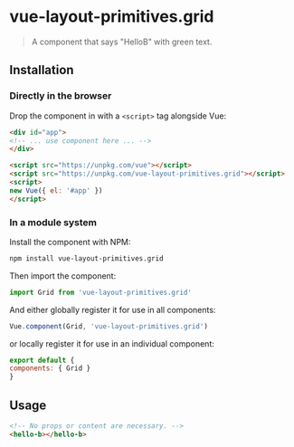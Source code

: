 # vue-layout-primitives.grid

> A component that says "HelloB" with green text.

## Installation

### Directly in the browser

Drop the component in with a `<script>` tag alongside Vue:

```html
<div id="app">
<!-- ... use component here ... -->
</div>

<script src="https://unpkg.com/vue"></script>
<script src="https://unpkg.com/vue-layout-primitives.grid"></script>
<script>
new Vue({ el: '#app' })
</script>
```

### In a module system

Install the component with NPM:

```bash
npm install vue-layout-primitives.grid
```

Then import the component:

```js
import Grid from 'vue-layout-primitives.grid'
```

And either globally register it for use in all components:

```js
Vue.component(Grid, 'vue-layout-primitives.grid')
```

or locally register it for use in an individual component:

```js
export default {
components: { Grid }
}
```

## Usage

```html
<!-- No props or content are necessary. -->
<hello-b></hello-b>
```
